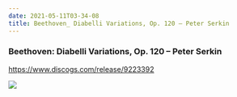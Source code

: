 ```yaml
---
date: 2021-05-11T03-34-08
title: Beethoven_ Diabelli Variations, Op. 120 – Peter Serkin
---
```

### Beethoven: Diabelli Variations, Op. 120 – Peter Serkin
https://www.discogs.com/release/9223392

![](dayone-moment://7D80708DBA794345BDE5FFB91053891C)

